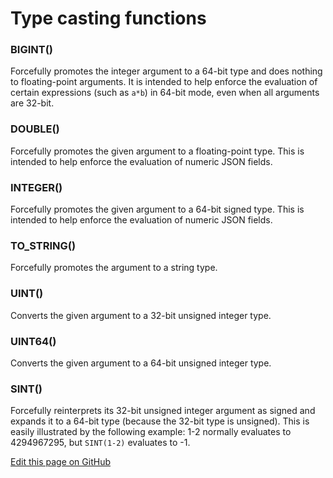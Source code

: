 # Type casting functions

### BIGINT()
Forcefully promotes the integer argument to a 64-bit type and does nothing to floating-point arguments. It is intended to help enforce the evaluation of certain expressions (such as `a*b`) in 64-bit mode, even when all arguments are 32-bit.

### DOUBLE()
Forcefully promotes the given argument to a floating-point type. This is intended to help enforce the evaluation of numeric JSON fields.

### INTEGER()
Forcefully promotes the given argument to a 64-bit signed type. This is intended to help enforce the evaluation of numeric JSON fields.

### TO_STRING()
Forcefully promotes the argument to a string type.

### UINT()
Converts the given argument to a 32-bit unsigned integer type.

### UINT64()
Converts the given argument to a 64-bit unsigned integer type.

### SINT()
Forcefully reinterprets its 32-bit unsigned integer argument as signed and expands it to a 64-bit type (because the 32-bit type is unsigned). This is easily illustrated by the following example: 1-2 normally evaluates to 4294967295, but `SINT(1-2)` evaluates to -1.

[Edit this page on GitHub](https://github.com/manticoresoftware/manticoresearch/tree/master/manual/Functions/Type_casting_functions.md)

<!-- proofread -->
